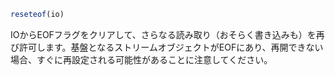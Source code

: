 ```julia
reseteof(io)
```

IOからEOFフラグをクリアして、さらなる読み取り（おそらく書き込みも）を再び許可します。基盤となるストリームオブジェクトがEOFにあり、再開できない場合、すぐに再設定される可能性があることに注意してください。
